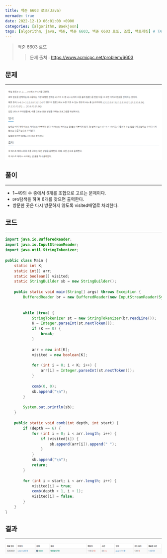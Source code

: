 ```yaml
---
title: 백준 6603 로또(Java)
mermade: true
date: 2022-12-19 06:01:00 +0900
categories: [algorithm, Baekjoon]
tags: [algorithm, java, 백준, 백준 6603, 백준 6603 로또, 조합, 백트래킹] # TAG names should always be lowercase
---
```

>백준 6603 로또
>> 문제 출처 : <https://www.acmicpc.net/problem/6603>


## 문제
---
![백준](/assets/img/BOJ/6603.PNG)

## 풀이
---
- 1~49의 수 중에서 6개를 조합으로 고르는 문제이다.
- ```DFS```탐색을 하며 6개를 찾으면 출력한다.
- 방문한 곳은 다시 방문하지 않도록 visited배열로 처리한다.

## 코드
---
```java
import java.io.BufferedReader;
import java.io.InputStreamReader;
import java.util.StringTokenizer;

public class Main {
    static int K;
    static int[] arr;
    static boolean[] visited;
    static StringBuilder sb = new StringBuilder();

    public static void main(String[] args) throws Exception {
        BufferedReader br = new BufferedReader(new InputStreamReader(System.in));


        while (true) {
            StringTokenizer st = new StringTokenizer(br.readLine());
            K = Integer.parseInt(st.nextToken());
            if (K == 0) {
                break;
            }

            arr = new int[K];
            visited = new boolean[K];

            for (int i = 0; i < K; i++) {
                arr[i] = Integer.parseInt(st.nextToken());
            }

            comb(0, 0);
            sb.append("\n");
        }

        System.out.println(sb);
    }

    public static void comb(int depth, int start) {
        if (depth == 6) {
            for (int i = 0; i < arr.length; i++) {
                if (visited[i]) {
                    sb.append(arr[i]).append(" ");
                }
            }
            sb.append("\n");
            return;
        }

        for (int i = start; i < arr.length; i++) {
            visited[i] = true;
            comb(depth + 1, i + 1);
            visited[i] = false;
        }
    }
}

```

## 결과
---
![백준](/assets/img/BOJ/6603_result.PNG)